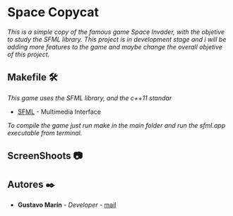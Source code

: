 # Space Copycat 

_This is a simple copy of the famous game Space Invader, with the objetive to study the SFML library. This project is in development stage and i will be adding more features to the game and maybe change the overall objetive of this project._


## Makefile 🛠️

_This game uses the SFML library, and the c++11 standar_

* [SFML](https://www.sfml-dev.org/) - Multimedia Interface

_To compile the game just run make in the main folder and run the sfml.app executable from terminal._

## ScreenShoots :camera:


## Autores ✒️

* **Gustavo Marín** - *Developer* - [mail](gm9510@gmail.com)
